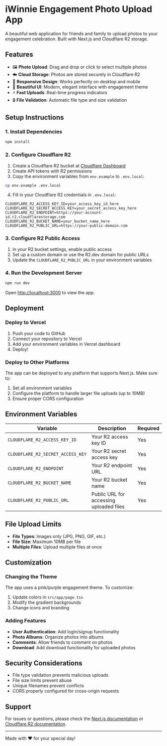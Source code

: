 # iWinnie Engagement Photo Upload App

A beautiful web application for friends and family to upload photos to your engagement celebration. Built with Next.js and Cloudflare R2 storage.

## Features

- 🖼️ **Photo Upload**: Drag and drop or click to select multiple photos
- ☁️ **Cloud Storage**: Photos are stored securely in Cloudflare R2
- 📱 **Responsive Design**: Works perfectly on desktop and mobile
- 🎨 **Beautiful UI**: Modern, elegant interface with engagement theme
- ⚡ **Fast Uploads**: Real-time progress indicators
- 🔒 **File Validation**: Automatic file type and size validation

## Setup Instructions

### 1. Install Dependencies

```bash
npm install
```

### 2. Configure Cloudflare R2

1. Create a Cloudflare R2 bucket at [Cloudflare Dashboard](https://dash.cloudflare.com/)
2. Create API tokens with R2 permissions
3. Copy the environment variables from `env.example` to `.env.local`:

```bash
cp env.example .env.local
```

4. Fill in your Cloudflare R2 credentials in `.env.local`:

```env
CLOUDFLARE_R2_ACCESS_KEY_ID=your_access_key_id_here
CLOUDFLARE_R2_SECRET_ACCESS_KEY=your_secret_access_key_here
CLOUDFLARE_R2_ENDPOINT=https://your-account-id.r2.cloudflarestorage.com
CLOUDFLARE_R2_BUCKET_NAME=your_bucket_name_here
CLOUDFLARE_R2_PUBLIC_URL=https://your-public-domain.com
```

### 3. Configure R2 Public Access

1. In your R2 bucket settings, enable public access
2. Set up a custom domain or use the R2.dev domain for public URLs
3. Update the `CLOUDFLARE_R2_PUBLIC_URL` in your environment variables

### 4. Run the Development Server

```bash
npm run dev
```

Open [http://localhost:3000](http://localhost:3000) to view the app.

## Deployment

### Deploy to Vercel

1. Push your code to GitHub
2. Connect your repository to Vercel
3. Add your environment variables in Vercel dashboard
4. Deploy!

### Deploy to Other Platforms

The app can be deployed to any platform that supports Next.js. Make sure to:

1. Set all environment variables
2. Configure the platform to handle larger file uploads (up to 10MB)
3. Ensure proper CORS configuration

## Environment Variables

| Variable                          | Description                             | Required |
| --------------------------------- | --------------------------------------- | -------- |
| `CLOUDFLARE_R2_ACCESS_KEY_ID`     | Your R2 access key ID                   | Yes      |
| `CLOUDFLARE_R2_SECRET_ACCESS_KEY` | Your R2 secret access key               | Yes      |
| `CLOUDFLARE_R2_ENDPOINT`          | Your R2 endpoint URL                    | Yes      |
| `CLOUDFLARE_R2_BUCKET_NAME`       | Your R2 bucket name                     | Yes      |
| `CLOUDFLARE_R2_PUBLIC_URL`        | Public URL for accessing uploaded files | Yes      |

## File Upload Limits

- **File Types**: Images only (JPG, PNG, GIF, etc.)
- **File Size**: Maximum 10MB per file
- **Multiple Files**: Upload multiple files at once

## Customization

### Changing the Theme

The app uses a pink/purple engagement theme. To customize:

1. Update colors in `src/app/page.tsx`
2. Modify the gradient backgrounds
3. Change icons and branding

### Adding Features

- **User Authentication**: Add login/signup functionality
- **Photo Albums**: Organize photos into albums
- **Comments**: Allow friends to comment on photos
- **Download**: Add download functionality for uploaded photos

## Security Considerations

- File type validation prevents malicious uploads
- File size limits prevent abuse
- Unique filenames prevent conflicts
- CORS properly configured for cross-origin requests

## Support

For issues or questions, please check the [Next.js documentation](https://nextjs.org/docs) or [Cloudflare R2 documentation](https://developers.cloudflare.com/r2/).

---

Made with ❤️ for your special day!

